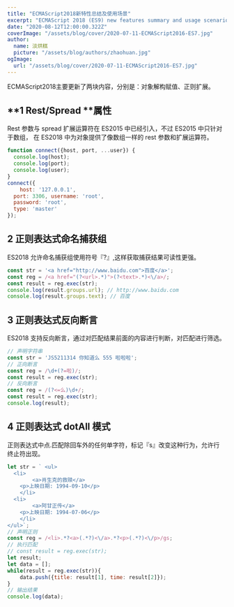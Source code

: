 ```yaml
---
title: "ECMAScript2018新特性总结及使用场景"
excerpt: "ECMAScript 2018 (ES9) new features summary and usage scenarios"
date: "2020-08-12T12:00:00.322Z"
coverImage: "/assets/blog/cover/2020-07-11-ECMAScript2016-ES7.jpg"
author:
  name: 淡烘糕
  picture: "/assets/blog/authors/zhaohuan.jpg"
ogImage:
  url: "/assets/blog/cover/2020-07-11-ECMAScript2016-ES7.jpg"
---
```


ECMAScript2018主要更新了两块内容，分别是：对象解构赋值、正则扩展。
## **1 Rest/Spread **属性
Rest 参数与 spread 扩展运算符在 ES2015 中已经引入，不过 ES2015 中只针对于数组， 在 ES2018 中为对象提供了像数组一样的 rest 参数和扩展运算符。
```javascript
function connect({host, port, ...user}) {
  console.log(host);
  console.log(port);
  console.log(user);
}
connect({
	host: '127.0.0.1',
  port: 3306, username: 'root',
  password: 'root',
  type: 'master'
});
```
## 2 正则表达式命名捕获组
ES2018 允许命名捕获组使用符号『?<name>』,这样获取捕获结果可读性更强。
```javascript
const str = '<a href="http://www.baidu.com">百度</a>';
const reg = /<a href="(?<url>.*)">(?<text>.*)<\/a>/;
const result = reg.exec(str);
console.log(result.groups.url); // http://www.baidu.com
console.log(result.groups.text); // 百度
```
## 3 正则表达式反向断言
ES2018 支持反向断言，通过对匹配结果前面的内容进行判断，对匹配进行筛选。
```javascript
// 声明字符串
const str = 'JS5211314 你知道么 555 啦啦啦';
// 正向断言
const reg = /\d+(?=啦)/;
const result = reg.exec(str);
// 反向断言
const reg = /(?<=么)\d+/;
const result = reg.exec(str);
console.log(result);
```
## 4 正则表达式 dotAll 模式
正则表达式中点.匹配除回车外的任何单字符，标记『s』改变这种行为，允许行
终止符出现。
```javascript
let str = ` <ul>
  <li>
		<a>肖生克的救赎</a>
  	<p>上映日期: 1994-09-10</p>
	</li>
  <li>
		<a>阿甘正传</a>
  	<p>上映日期: 1994-07-06</p>
	</li>
</ul>`;
// 声明正则
const reg = /<li>.*?<a>(.*?)<\/a>.*?<p>(.*?)<\/p>/gs;
// 执行匹配
// const result = reg.exec(str);
let result;
let data = [];
while(result = reg.exec(str)){
	data.push({title: result[1], time: result[2]});
}
// 输出结果
console.log(data);
```
